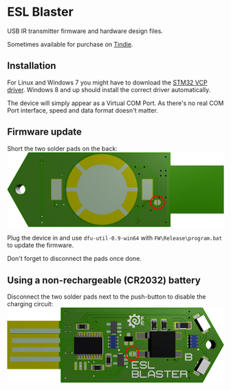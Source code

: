 # ESL Blaster

USB IR transmitter firmware and hardware design files.

Sometimes available for purchase on [Tindie](https://www.tindie.com/products/furrtek/esl-blaster).

## Installation

For Linux and Windows 7 you might have to download the [STM32 VCP driver](https://www.st.com/en/development-tools/stsw-stm32102.html). Windows 8 and up should install the correct driver automatically.

The device will simply appear as a Virtual COM Port. As there's no real COM Port interface, speed and data format doesn't matter.

## Firmware update

Short the two solder pads on the back:
![ESL Blaster bootloader pads](jp_boot.png)

Plug the device in and use `dfu-util-0.9-win64` with `FW\Release\program.bat` to update the firmware.

Don't forget to disconnect the pads once done.

## Using a non-rechargeable (CR2032) battery

Disconnect the two solder pads next to the push-button to disable the charging circuit:
![ESL Blaster charger pads](jp_charge.png)
